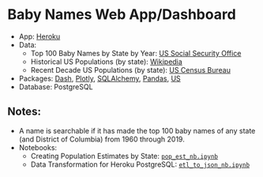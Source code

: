 # Baby Names Web App/Dashboard
- App: [Heroku](https://us-babynames.herokuapp.com/)
- Data:
  - Top 100 Baby Names by State by Year: [US Social Security Office](https://www.ssa.gov/oact/babynames/)
  - Historical US Populations (by state): [Wikipedia](https://en.wikipedia.org/wiki/List_of_U.S._states_and_territories_by_historical_population)
  - Recent Decade US Populations (by state): [US Census Bureau](https://www.census.gov/data/tables/time-series/demo/popest/2010s-state-total.html)
- Packages: [Dash](https://plotly.com/), [Plotly](https://plotly.com/), [SQLAlchemy](https://www.sqlalchemy.org/), [Pandas](https://pandas.pydata.org/), [US](https://github.com/unitedstates/python-us)
- Database: PostgreSQL

## Notes:
- A name is searchable if it has made the top 100 baby names of any state (and District of Columbia) from 1960 through 2019.
- Notebooks:
  - Creating Population Estimates by State: [```pop_est_nb.ipynb```](https://github.com/wplam107/babynames/blob/main/db/pop_est_nb.ipynb)
  - Data Transformation for Heroku PostgreSQL: [```etl_to_json_nb.ipynb```](https://github.com/wplam107/babynames/blob/main/db/etl_to_json_nb.ipynb)
